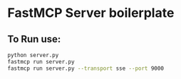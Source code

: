 # FastMCP Server boilerplate

## To Run use:

```bash
python server.py
fastmcp run server.py
fastmcp run server.py --transport sse --port 9000
```